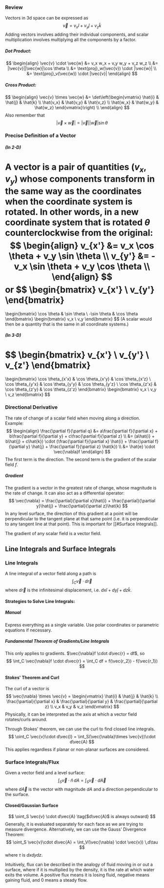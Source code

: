 ### Review
Vectors in 3d space can be expressed as
$$
\vec{v} = v_x \hat{i} + v_y \hat{j} + v_z \hat{k}
$$
Adding vectors involves adding their individual components, and scalar multiplication involves multiplying all the components by a factor.

##### Dot Product:
$$
\begin{align}
\vec{v} \cdot \vec{w} &= v_x w_x + v_y w_y + v_z w_z \\
&= |\vec{v}||\vec{w}|\cos \theta \\
&= \text{proj}_w(\vec{v}) \cdot |\vec{w}| \\
&= \text{proj}_v(\vec{w}) \cdot |\vec{v}|
\end{align}
$$
##### Cross Product:
$$
\begin{align}
	\vec{v} \times \vec{w} &= 
	\det\left(\begin{vmatrix}
	 \hat{i} & \hat{j} & \hat{k} \\
	\hat{v_x} & \hat{v_y} & \hat{v_z} \\
	\hat{w_x} & \hat{w_y} & \hat{w_z}
	\end{vmatrix}\right) \\
\end{align}
$$
Also remember that
$$
|\vec{v} \times \vec{w}| = |\vec{v}||\vec{w}| \sin \theta
$$
### Precise Definition of a Vector
##### (In 2-D)
A vector is a pair of quantities $(v_x, v_y)$ whose components transform in the same way as the coordinates when the coordinate system is rotated. In other words, in a new coordinate system that is rotated $\theta$ counterclockwise from the original:
$$
\begin{align}
v_{x'} &= v_x \cos \theta + v_y \sin \theta \\
v_{y'} &= -v_x \sin \theta + v_y \cos \theta \\
\end{align}
$$
or
$$
\begin{bmatrix}
v_{x'} \\
v_{y'}
\end{bmatrix}
=
\begin{bmatrix}
\cos \theta  & \sin \theta \\
-\sin \theta  &  \cos \theta
\end{bmatrix}
\begin{bmatrix}
v_x \\
v_y
\end{bmatrix}
$$
(A scalar would then be a quantity that is the same in all coordinate systems.)

##### (In 3-D)
$$
\begin{bmatrix}
v_{x'} \\
v_{y'} \\
v_{z'}
\end{bmatrix}
=
\begin{bmatrix}
\cos \theta_{x'x} & \cos \theta_{x'y} & \cos \theta_{x'z} \\
\cos \theta_{y'x} & \cos \theta_{y'y} & \cos \theta_{y'z} \\
\cos \theta_{z'x} & \cos \theta_{z'y} & \cos \theta_{z'z}
\end{bmatrix}
\begin{bmatrix}
v_x \\
v_y \\
v_z
\end{bmatrix}
$$
### Directional Derivative
The rate of change of a scalar field when moving along a direction.
Example:
$$
\begin{align}
	\frac{\partial f}{\partial q} &= a\frac{\partial f}{\partial x} + b\frac{\partial f}{\partial y} + c\frac{\partial f}{\partial z} \\
	&= (a\hat{i} + b\hat{j} + c\hat{k}) \cdot (\frac{\partial f}{\partial x} \hat{i} + \frac{\partial f}{\partial y} \hat{j} + \frac{\partial f}{\partial z} \hat{k}) \\
	&= \hat{e} \cdot \vec{\nabla}f 
\end{align}
$$
The first term is the direction. The second term is the gradient of the scalar field $f$.
##### Gradient
The gradient is a vector in the greatest rate of change, whose magnitude is the rate of change. It can also act as a differential operator:
$$
\vec{\nabla} = \frac{\partial}{\partial x}\hat{i} + \frac{\partial}{\partial y}\hat{j} + \frac{\partial}{\partial z}\hat{k}
$$
In any level surface, the direction of this gradient at a point will be perpendicular to the tangent plane at that same point (i.e. it is perpendicular to any tangent line at that point). This is important for [[#Surface Integrals]].

The gradient of any scalar field is a vector field.

## Line Integrals and Surface Integrals
### Line Integrals
A line integral of a vector field along a path is
$$
\int_C \vec{v}\cdot d\vec{r}
$$
where $d\vec{r}$ is the infinitesimal displacement, i.e. $dx \hat{i} + dy \hat{j} + dz \hat{k}$.
#### Strategies to Solve Line Integrals:
##### Manual
Express everything as a single variable. Use polar coordinates or parametric equations if necessary.
##### Fundamental Theorem of Gradients/Line Integrals
This only applies to gradients.
$\vec{\nabla}f \cdot d\vec{r} = df$, so
$$
\int_C \vec{\nabla}f \cdot d\vec{r} = \int_C df = f(\vec{r_2}) - f(\vec{r_1})
$$
#### Stokes' Theorem and Curl
The curl of a vector is
$$
\vec{\nabla} \times \vec{v}
= \begin{vmatrix}
\hat{i} & \hat{j} & \hat{k} \\
\frac{\partial}{\partial x} & \frac{\partial}{\partial y} & \frac{\partial}{\partial z} \\
v_x & v_y & v_z
\end{vmatrix}
$$
Physically, it can be interpreted as the axis at which a vector field rotates/curls around.

Through Stokes' theorem, we can use the curl to find closed line integrals.
$$
\oint_C \vec{v}\cdot d\vec{l} = \int_S(\vec{\nabla}\times \vec{v})\cdot d\vec{A}
$$
This applies regardless if planar or non-planar surfaces are considered.
### Surface Integrals/Flux
Given a vector field and a level surface:
$$
\int_S \vec{v} \cdot \hat{n} \,dA = \int_S \vec{v} \cdot d\vec{A}
$$
where $d\vec{A}$ is the vector with magnitude $dA$ and a direction perpendicular to the surface.
#### Closed/Gaussian Surface
$$
\oint_S \vec{v} \cdot d\vec{A} \tag{$d\vec{A}$ is always outward}
$$
Generally, it is evaluated separately for each face as we are trying to measure divergence.
Alternatively, we can use the Gauss' Divergence Theorem:
$$
\oint_S \vec{v}\cdot d\vec{A} = \int_V(\vec{\nabla} \cdot \vec{v}) \,d\tau
$$
where $\tau$ is $dxdydz$.

Intuitively, flux can be described in the analogy of fluid moving in or out a surface, where if it is multiplied by the density, it is the rate at which water exits the volume. A positive flux means it is losing fluid, negative means gaining fluid, and 0 means a steady flow.

